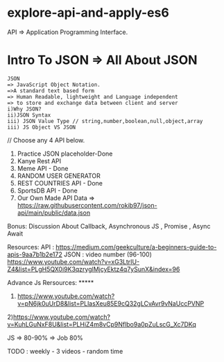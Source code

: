 # explore-api-and-apply-es6

API => Application Programming Interface.

# Intro To JSON => All About JSON
    JSON 
    => JavaScript Object Notation.
    =>A standard text based form 
    => Human Readable, lightweight and Language independent
    => to store and exchange data between client and server
    i)Why JSON?
    ii)JSON Syntax
    iii) JSON Value Type // string,number,boolean,null,object,array
    iii) JS Object VS JSON

// Choose any 4 API below.

1) Practice JSON placeholder-Done
3) Kanye Rest API
4) Meme API  - Done
5) RANDOM USER GENERATOR
6) REST COUNTRIES API - Done
7) SportsDB API - Done
8) Our Own Made API Data
=> https://raw.githubusercontent.com/rokib97/json-api/main/public/data.json



Bonus: Discussion About Callback, Asynchronous JS , Promise , Async Await

Resources: 
API : https://medium.com/geekculture/a-beginners-guide-to-apis-9aa7b1b2e172
JSON : video number (96-100) 
https://www.youtube.com/watch?v=xG3LtrIU-Z4&list=PLgH5QX0i9K3qzryglMjcyEktz4q7ySunX&index=96


Advance Js Rersources: *****
1) https://www.youtube.com/watch?v=pN6jk0uUrD8&list=PLlasXeu85E9cQ32gLCvAvr9vNaUccPVNP

2)https://www.youtube.com/watch?v=KuhLGuNxF8U&list=PLHiZ4m8vCp9Nflbo9a0pZuLscG_Xc7DKq

JS => 80-90% => Job 80% 

TODO :
weekly - 3 videos - random time